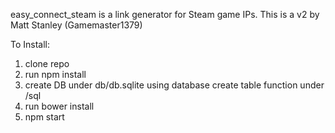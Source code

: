 easy_connect_steam is a link generator for Steam game IPs. This is a v2 by Matt Stanley (Gamemaster1379)  
  
To Install:  
1. clone repo  
2. run npm install  
3. create DB under db/db.sqlite using database create table function under /sql  
4. run bower install  
5. npm start  
